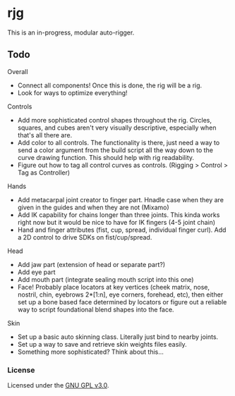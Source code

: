 # rjg

This is an in-progress, modular auto-rigger.

## Todo
Overall
- Connect all components! Once this is done, the rig will be a rig.
- Look for ways to optimize everything!

Controls
- Add more sophisticated control shapes throughout the rig. Circles, squares, and cubes aren't very visually descriptive, especially when that's all there are. 
- Add color to all controls. The functionality is there, just need a way to send a color argument from the build script all the way down to the curve drawing function. This should help with rig readability.
- Figure out how to tag all control curves as controls. (Rigging > Control > Tag as Controller)

Hands
- Add metacarpal joint creator to finger part. Hnadle case when they are given in the guides and when they are not (Mixamo)
- Add IK capability for chains longer than three joints. This kinda works right now but it would be nice to have for IK fingers (4-5 joint chain)
- Hand and finger attributes (fist, cup, spread, individual finger curl). Add a 2D control to drive SDKs on fist/cup/spread.

Head
- Add jaw part (extension of head or separate part?)
- Add eye part
- Add mouth part (integrate sealing mouth script into this one)
- Face! Probably place locators at key vertices (cheek matrix, nose, nostril, chin, eyebrows 2*[1:n], eye corners, forehead, etc), then either set up a bone based face determined by locators or figure out a reliable way to script foundational blend shapes into the face.

Skin
- Set up a basic auto skinning class. Literally just bind to nearby joints.
- Set up a way to save and retrieve skin weights files easily.
- Something more sophisticated? Think about this...


### License

Licensed under the [GNU GPL v3.0](COPYING).